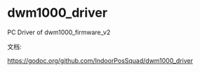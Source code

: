 # dwm1000_driver
PC Driver of dwm1000_firmware_v2

文档:

https://godoc.org/github.com/IndoorPosSquad/dwm1000_driver
